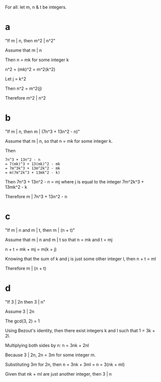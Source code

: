 For all: let m, n & t be integers.

# a

"If m | n, then m^2 | n^2"

Assume that m | n

Then n = mk for some integer k

n^2 = (mk)^2 = m^2(k^2)

Let j = k^2

Then n^2 = m^2(j)

Therefore m^2 | n^2

# b

"If m | n, then m | (7n^3 + 13n^2 - n)"

Assume that m | n, so that n = mk for some integer k.

Then

```
7n^3 + 13n^2 - n
= 7(mk)^3 + 13(mk)^2 - mk
= 7m^3k^3 + 13m^2k^2 - mk
= m(7m^2k^3 + 13mk^2 - k)
```

Then 7n^3 + 13n^2 - n = mj where j is equal to the integer 7m^2k^3 + 13mk^2 - k

Therefore m | 7n^3 + 13n^2 - n

# c

"If m | n and m | t, then m | (n + t)"

Assume that m | n and m | t so that n = mk and t = mj

n + t = mk + mj = m(k + j)

Knowing that the sum of k and j is just some other integer l, then n + t = ml

Therefore m | (n + t)

# d

"If 3 | 2n then 3 | n"

Assume 3 | 2n

The gcd(3, 2) = 1

Using Bezout's identity, then there exist integers k and l such that 1 = 3k + 2l.

Multiplying both sides by n: n = 3nk + 2nl

Because 3 | 2n, 2n = 3m for some integer m.

Substituting 3m for 2n, then n = 3nk + 3ml = n = 3(nk + ml)

Given that nk + ml are just another integer, then 3 | n
